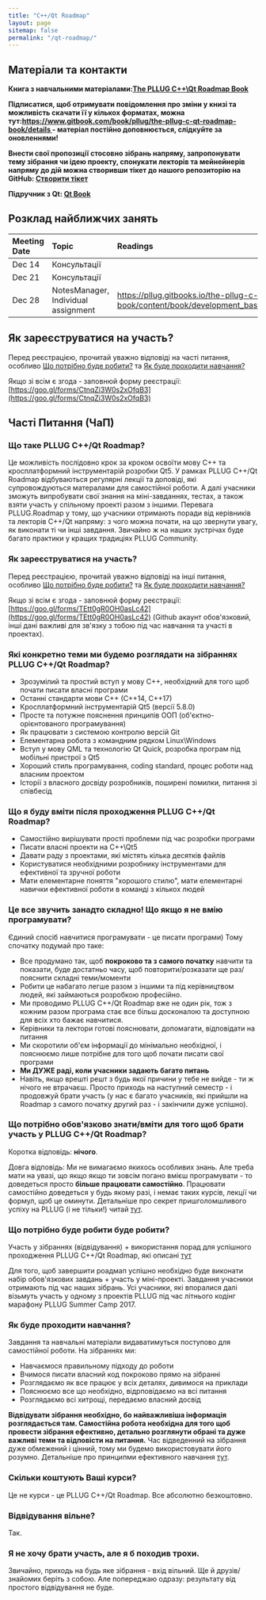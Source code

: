 ```yaml
---
title: "C++/Qt Roadmap"
layout: page
sitemap: false
permalink: "/qt-roadmap/"
---
```


## Матеріали та контакти

**Книга з навчальними матеріалами:[The PLLUG C++\Qt Roadmap Book](https://pllug.gitbooks.io/the-pllug-c-qt-roadmap-book/content/)**

**Підписатися, щоб отримувати повідомлення про зміни у книзі та можливість скачати її у кількох форматах, можна тут:[https://www.gitbook.com/book/pllug/the-pllug-c-qt-roadmap-book/details ](https://www.gitbook.com/book/pllug/the-pllug-c-qt-roadmap-book/details ) - матеріал постійно доповнюється, слідкуйте за оновленнями!**

**Внести свої пропозиції стосовно зібрань напряму, запропонувати тему зібрання чи ідею проекту, спонукати лекторів та мейнейнерів напряму до дій можна створивши тікет до нашого репозиторію на GitHub: [Створити тікет](https://github.com/PLLUG/CPPQT-Roadmap-2017-2/issues)**

**Підручник з Qt: [Qt Book](https://www.dropbox.com/s/83gz2yleyt5pfge/qt_final.pdf?dl=0)**

## Розклад найближчих занять

|  Meeting Date | Topic | Readings | Assigment |
|:----|:----|:----|:----|
| Dec 14 | Консультації |  |  |
| Dec 21 | Консультації |  |  |
| Dec 28 | NotesManager, Individual assignment | https://pllug.gitbooks.io/the-pllug-c-qt-roadmap-book/content/book/development_basics/working_with_git.html | https://www.dropbox.com/s/k38b574gqhzdcej/Qt_Task.pdf?dl=0 |
## Як зареєструватися на участь?
Перед реєстрацією, прочитай уважно відповіді на часті питання, особливо [Що потрібно буде робити?](faq) та [Як буде проходити навчання?](faq)

Якщо зі всім є згода - заповнюй форму реєстрації: [https://goo.gl/forms/CtnqZi3W0s2xOfqB3](https://goo.gl/forms/CtnqZi3W0s2xOfqB3)

## Часті Питання (ЧаП)

### Що таке PLLUG C++/Qt Roadmap?
Це можливість послідовно крок за кроком освоїти мову С++ та кросплатформний інструментарій розробки Qt5. У рамках PLLUG C++/Qt Roadmap відбуваються регулярні лекції та доповіді, які супровождуються матералами для самостійної роботи. А далі учасники зможуть випробувати свої знання на міні-завданнях, тестах, а також взяти участь у спільному проекті разом з іншими. Перевага PLLUG.Roadmap у тому, що учасники отримають поради від керівників та лекторів С++/Qt напряму: з чого можна почати, на що звернути увагу, як виконати ті чи інші завдання. Звичайно ж на наших зустрічах буде багато практики у кращих традиціях PLLUG Community.

### Як зареєструватися на участь?
Перед реєстрацією, прочитай уважно відповіді на інші питання, особливо [Що потрібно буде робити?](#%D0%A9%D0%BE+%D0%BF%D0%BE%D1%82%D1%80%D1%96%D0%B1%D0%BD%D0%BE+%D0%B1%D1%83%D0%B4%D0%B5+%D1%80%D0%BE%D0%B1%D0%B8%D1%82%D0%B8%3F) та [Як буде проходити навчання?](#%D0%AF%D0%BA+%D0%B1%D1%83%D0%B4%D0%B5+%D0%BF%D1%80%D0%BE%D1%85%D0%BE%D0%B4%D0%B8%D1%82%D0%B8+%D0%BD%D0%B0%D0%B2%D1%87%D0%B0%D0%BD%D0%BD%D1%8F%3F)

Якщо зі всім є згода - заповнюй форму реєстрації: [https://goo.gl/forms/TEtt0gR0OH0asLc42](https://goo.gl/forms/TEtt0gR0OH0asLc42)
(Github акаунт обов'язковий, інші дані важливі для зв'язку з тобою під час навчання та участі в проектах).


### Які конкретно теми ми будемо розглядати на зібраннях PLLUG C++/Qt Roadmap?
 * Зрозумілий та простий вступ у мову С++, необхідний для того щоб почати писати власні програми
 * Останні стандарти мови С++ (С++14, С++17)
 * Кросплатформний інструментарій Qt5 (версії 5.8.0)
 * Просте та потужне пояснення принципів ООП (об'єктно-орієнтованого програмування)
 * Як працювати з системою контролю версій Git
 * Елементарна робота з командним рядком Linux\Windows
 * Вступ у мову QML та технологію Qt Quick, розробка програм під мобільні пристрої з Qt5
 * Хороший стиль програмування, coding standard, процес роботи над власним проектом
 * Історії з власного досвіду розробників, поширені помилки, питання зі співбесід 

### Що я буду вміти після проходження PLLUG C++/Qt Roadmap?
 * Самостійно вирішувати прості проблеми під час розробки програми 
 * Писати власні проекти на C++\Qt5
 * Давати раду з проектами, які містять кілька десятків файлів
 * Користуватися необхідними розробнику інструментами для ефективної та зручної роботи
 * Мати елементарне поняття "хорошого стилю", мати елементарні навички ефективної роботи в команді з кількох людей
 
### Це все звучить занадто складно! Що якщо я не вмію програмувати?
Єдиний спосіб навчитися програмувати - це писати програми) Тому спочатку подумай про таке:

 * Все продумано так, щоб **покроково та з самого початку** навчити та показати, буде достатньо часу, щоб повторити/розказати ще раз/пояснити складні теми/моменти
 * Робити це набагато легше разом з іншими та під керівництвом людей, які займаються розробкою професійно.
 * Ми проводимо PLLUG C++/Qt Roadmap вже не один рік, тож з кожним разом програма стає все більш досконалою та доступною для всіх хто бажає навчитися.
 * Керівники та лектори готові пояснювати, допомагати, відповідати на питання
 * Ми скоротили об'єм інформації до мінімально необхідної, і пояснюємо лише потрібне для того щоб почати писати свої програми
 * **Ми ДУЖЕ раді, коли учасники задають багато питань**
 * Навіть, якщо врешті решт з будь якої причини у тебе не вийде - ти ж нічого не втрачаєш. Просто приходь на наступний семестр - і продовжуй брати участь (у нас є багато учасників, які прийшли на Roadmap з самого початку другий раз - і закінчили дуже успішно).
 
### Що потрібно обов'язково знати/вміти для того щоб брати участь у PLLUG C++/Qt Roadmap?
 
Коротка відповідь: **нічого**.
 
Довга відповідь: Ми не вимагаємо якихось особливих знань. Але треба мати на увазі, що якщо якщо ти зовсім погано вмієш програмувати - то доведеться просто **більше працювати самостійно**. Працювати самостійно доведеться у будь якому разі, і немає таких курсів, лекції чи формул, щоб це оминути. Детальніше про секрет пришголомшливого успіху на PLLUG (і не тільки!) читай [тут](https://pllug.gitbooks.io/the-pllug-c-qt-roadmap-book/content/book/development_basics/most_important.html).

### Що потрібно буде робити буде робити?

Участь у зібраннях (відвідування) + використання порад для успішного проходження PLLUG C++/Qt Roadmap, які описані [тут](https://pllug.gitbooks.io/the-pllug-c-qt-roadmap-book/content/book/development_basics/most_important.html)

Для того, щоб завершити роадмап успішно необхідно буде виконати набір обов'язкових завдань + участь у міні-проекті. Завдання учасники отримають під час наших зібрань. Усі учасники, які впоралися далі візьмуть участь у одному з проектів PLLUG під час літнього кодінг марафону PLLUG Summer Camp 2017.

### Як буде проходити навчання?

Завдання та навчальні матеріали видаватимуться поступово для самостійної роботи. На зібраннях ми: 
  
  * Навчаємося правильному підходу до роботи
  * Вчимося писати власний код покроково прямо на зібранні
  * Розглядаємо як все працює у всіх деталях, дивимося на приклади
  * Пояснюємо все що необхідно, відрповідаємо на всі питання
  * Розглядаємо всі хитрощі, передаємо власний досвід

**Відвідувати зібрання необхідно, бо найважливіша інформація розглядається там. Самостійна робота необхідна для того щоб провести зібрання ефективно, детально розглянути обрані та дуже важливі теми та відповісти на питання.** Час відведенний на зібрання дуже обмежений і цінний, тому ми будемо використовувати його розумно. Детальніше про принципми ефективного навчання [тут](https://pllug.gitbooks.io/the-pllug-c-qt-roadmap-book/content/book/development_basics/most_important.html).

### Скільки коштують Ваші курси?

Це не курси - це PLLUG C++/Qt Roadmap. Все абсолютно безкоштовно.

### Відвідування вільне?

Так.

### Я не хочу брати участь, але я б походив трохи.

Звичайно, приходь на будь яке зібрання - вхід вільний. Ще й друзів/знайомих беріть з собою. Але попереджаю одразу: результату від простого відвідування не буде.
